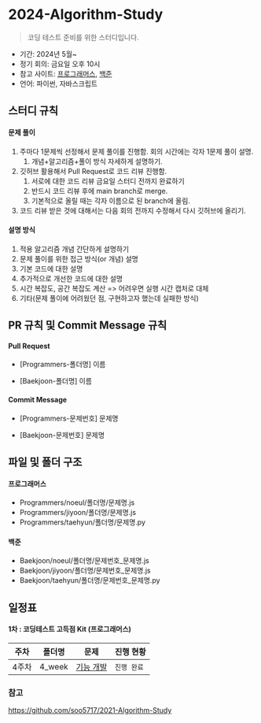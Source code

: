 # 2024-Algorithm-Study

> 코딩 테스트 준비를 위한 스터디입니다. 

- 기간: 2024년 5월~
- 정기 회의: 금요일 오후 10시
- 참고 사이트: [프로그래머스](https://programmers.co.kr/learn/challenges), [백준](https://www.acmicpc.net/)
- 언어: 파이썬, 자바스크립트

## 스터디 규칙 

#### 문제 풀이

1. 주마다 1문제씩 선정해서 문제 풀이를 진행함. 회의 시간에는 각자 1문제 풀이 설명.
   1. 개념+알고리즘+풀이 방식 자세하게 설명하기. 
2. 깃허브 활용해서 Pull Request로 코드 리뷰 진행함.
   1. 서로에 대한 코드 리뷰 금요일 스터디 전까지 완료하기 
   2. 반드시 코드 리뷰 후에 main branch로 merge.
   3. 기본적으로 올릴 때는 각자 이름으로 된 branch에 올림.
3. 코드 리뷰 받은 것에 대해서는 다음 회의 전까지 수정해서 다시 깃허브에 올리기.

#### 설명 방식

1. 적용 알고리즘 개념 간단하게 설명하기
2. 문제 풀이를 위한 접근 방식(or 개념) 설명
3. 기본 코드에 대한 설명
4. 추가적으로 개선한 코드에 대한 설명
5. 시간 복잡도, 공간 복잡도 계산 => 어려우면 실행 시간 캡처로 대체
6. 기타(문제 풀이에 어려웠던 점, 구현하고자 했는데 실패한 방식)

## PR 규칙 및 Commit Message 규칙

#### Pull Request

- [Programmers-폴더명] 이름

- [Baekjoon-폴더명] 이름

#### Commit Message

- [Programmers-문제번호] 문제명

- [Baekjoon-문제번호] 문제명

## 파일 및 폴더 구조

#### 프로그래머스

- Programmers/noeul/폴더명/문제명.js
- Programmers/jiyoon/폴더명/문제명.js
- Programmers/taehyun/폴더명/문제명.py

#### 백준

- Baekjoon/noeul/폴더명/문제번호_문제명.js
- Baekjoon/jiyoon/폴더명/문제번호_문제명.js
- Baekjoon/taehyun/폴더명/문제번호_문제명.py

## 일정표

#### 1차 : 코딩테스트 고득점 Kit (프로그래머스)

| **주차** | **폴더명**          | **문제**                                                   | **진행 현황** |
| -------- | ------------------- | ------------------------------------------------------------ | ------------- |
| 4주차   | 4_week               | [기능 개발](https://school.programmers.co.kr/learn/courses/30/lessons/42586) | `진행 완료`  |

### 참고 
https://github.com/soo5717/2021-Algorithm-Study
